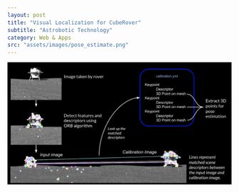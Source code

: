 ```yaml
---
layout: post
title: "Visual Localization for CubeRover"
subtitle: "Astrobotic Technology"
category: Web & Apps
src: "assets/images/pose_estimate.png"
---
```


![ORB Features](/assets/images/feature_matching_process.png)